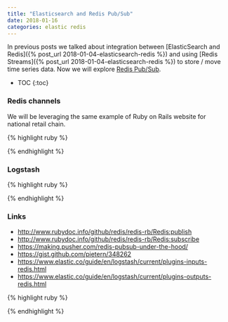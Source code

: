 ```yaml
---
title: "Elasticsearch and Redis Pub/Sub"
date: 2018-01-16
categories: elastic redis
---
```


In previous posts we talked about integration between [ElasticSearch and Redis]({% post_url 2018-01-04-elasticsearch-redis %}) and using [Redis Streams]({% post_url 2018-01-04-elasticsearch-redis %}) to store / move time series data.  Now we will explore [Redis Pub/Sub](https://redis.io/topics/pubsub).  

* TOC
{:toc}

### Redis channels

We will be leveraging the same example of Ruby on Rails website for national retail chain.  

{% highlight ruby %}

{% endhighlight %}



### Logstash


{% highlight ruby %}

{% endhighlight %}


### Links
* http://www.rubydoc.info/github/redis/redis-rb/Redis:publish
* http://www.rubydoc.info/github/redis/redis-rb/Redis:subscribe
* https://making.pusher.com/redis-pubsub-under-the-hood/
* https://gist.github.com/pietern/348262
* https://www.elastic.co/guide/en/logstash/current/plugins-inputs-redis.html
* https://www.elastic.co/guide/en/logstash/current/plugins-outputs-redis.html


{% highlight ruby %}

{% endhighlight %}
